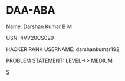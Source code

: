 # DAA-ABA

Name: Darshan Kumar B M

USN: 4VV20CS029

HACKER RANK USERNAME: darshankumar192

PROBLEM STATEMENT: LEVEL->> MEDIUM


[S]()

[]()
